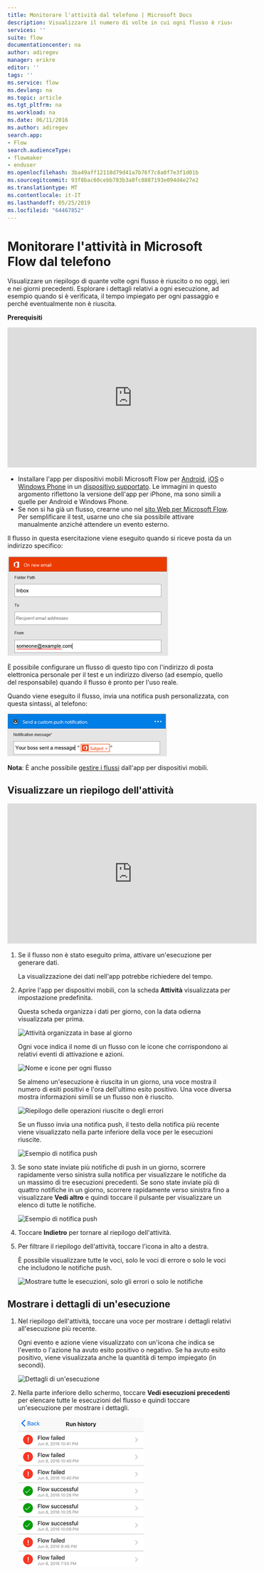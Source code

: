 ```yaml
---
title: Monitorare l'attività dal telefono | Microsoft Docs
description: Visualizzare il numero di volte in cui ogni flusso è riuscito o no, quando si è verificata ogni esecuzione e il tempo impiegato
services: ''
suite: flow
documentationcenter: na
author: adiregev
manager: erikre
editor: ''
tags: ''
ms.service: flow
ms.devlang: na
ms.topic: article
ms.tgt_pltfrm: na
ms.workload: na
ms.date: 06/11/2016
ms.author: adiregev
search.app:
- Flow
search.audienceType:
- flowmaker
- enduser
ms.openlocfilehash: 3ba49aff12118d79d41a7b76f7c8a0f7e3f1d01b
ms.sourcegitcommit: 93f8bac60cebb783b3a8fc8887193e094d4e27e2
ms.translationtype: MT
ms.contentlocale: it-IT
ms.lasthandoff: 05/25/2019
ms.locfileid: "64467852"
---
```

# <a name="monitor-activity-in-microsoft-flow-from-your-phone"></a>Monitorare l'attività in Microsoft Flow dal telefono
Visualizzare un riepilogo di quante volte ogni flusso è riuscito o no oggi, ieri e nei giorni precedenti. Esplorare i dettagli relativi a ogni esecuzione, ad esempio quando si è verificata, il tempo impiegato per ogni passaggio e perché eventualmente non è riuscita.

**Prerequisiti**

<iframe width="560" height="315" src="https://www.youtube.com/embed/vZuYZ64K3tI?list=PL8nfc9haGeb55I9wL9QnWyHp3ctU2_ThF" frameborder="0" allowfullscreen></iframe>

* Installare l'app per dispositivi mobili Microsoft Flow per [Android](https://aka.ms/flowmobiledocsandroid), [iOS](https://aka.ms/flowmobiledocsios) o [Windows Phone](https://aka.ms/flowmobilewindows) in un [dispositivo supportato](getting-started.md#use-the-mobile-app). Le immagini in questo argomento riflettono la versione dell'app per iPhone, ma sono simili a quelle per Android e Windows Phone.
* Se non si ha già un flusso, crearne uno nel [sito Web per Microsoft Flow](https://flow.microsoft.com/). Per semplificare il test, usarne uno che sia possibile attivare manualmente anziché attendere un evento esterno.

Il flusso in questa esercitazione viene eseguito quando si riceve posta da un indirizzo specifico:

![Attivare il flusso alla ricezione di posta dall'indirizzo specifico](./media/mobile-monitor-activity/create-trigger.png)

È possibile configurare un flusso di questo tipo con l'indirizzo di posta elettronica personale per il test e un indirizzo diverso (ad esempio, quello del responsabile) quando il flusso è pronto per l'uso reale.

Quando viene eseguito il flusso, invia una notifica push personalizzata, con questa sintassi, al telefono:

![Inviare notifica push](./media/mobile-monitor-activity/create-event.png)

**Nota**: È anche possibile [gestire i flussi](mobile-manage-flows.md) dall'app per dispositivi mobili.

## <a name="display-a-summary-of-activity"></a>Visualizzare un riepilogo dell'attività
<iframe width="560" height="315" src="https://www.youtube.com/embed/nVCGJamOw6s?list=PL8nfc9haGeb55I9wL9QnWyHp3ctU2_ThF" frameborder="0" allowfullscreen></iframe>

1. Se il flusso non è stato eseguito prima, attivare un'esecuzione per generare dati.
   
    La visualizzazione dei dati nell'app potrebbe richiedere del tempo.
2. Aprire l'app per dispositivi mobili, con la scheda **Attività** visualizzata per impostazione predefinita.
   
    Questa scheda organizza i dati per giorno, con la data odierna visualizzata per prima.
   
    ![Attività organizzata in base al giorno](./media/mobile-monitor-activity/activity-day2.png)
   
    Ogni voce indica il nome di un flusso con le icone che corrispondono ai relativi eventi di attivazione e azioni.
   
    ![Nome e icone per ogni flusso](./media/mobile-monitor-activity/activity-flow-name.png)
   
    Se almeno un'esecuzione è riuscita in un giorno, una voce mostra il numero di esiti positivi e l'ora dell'ultimo esito positivo. Una voce diversa mostra informazioni simili se un flusso non è riuscito.
   
    ![Riepilogo delle operazioni riuscite o degli errori](./media/mobile-monitor-activity/activity-summary.png)
   
    Se un flusso invia una notifica push, il testo della notifica più recente viene visualizzato nella parte inferiore della voce per le esecuzioni riuscite.
   
    ![Esempio di notifica push](./media/mobile-monitor-activity/activity-notification.png)
3. Se sono state inviate più notifiche di push in un giorno, scorrere rapidamente verso sinistra sulla notifica per visualizzare le notifiche da un massimo di tre esecuzioni precedenti. Se sono state inviate più di quattro notifiche in un giorno, scorrere rapidamente verso sinistra fino a visualizzare **Vedi altro** e quindi toccare il pulsante per visualizzare un elenco di tutte le notifiche.
   
    ![Esempio di notifica push](./media/mobile-monitor-activity/activity-notification-list.png)
4. Toccare **Indietro** per tornare al riepilogo dell'attività.
5. Per filtrare il riepilogo dell'attività, toccare l'icona in alto a destra.
   
    È possibile visualizzare tutte le voci, solo le voci di errore o solo le voci che includono le notifiche push.
   
    ![Mostrare tutte le esecuzioni, solo gli errori o solo le notifiche](./media/mobile-monitor-activity/activity-filter.png)

## <a name="show-details-of-a-run"></a>Mostrare i dettagli di un'esecuzione
1. Nel riepilogo dell'attività, toccare una voce per mostrare i dettagli relativi all'esecuzione più recente.
   
     Ogni evento e azione viene visualizzato con un'icona che indica se l'evento o l'azione ha avuto esito positivo o negativo. Se ha avuto esito positivo, viene visualizzata anche la quantità di tempo impiegato (in secondi).
   
    ![Dettagli di un'esecuzione](./media/mobile-monitor-activity/activity-icons.png)
2. Nella parte inferiore dello schermo, toccare **Vedi esecuzioni precedenti** per elencare tutte le esecuzioni del flusso e quindi toccare un'esecuzione per mostrare i dettagli.
   
    ![Cronologia esecuzioni riuscite/non riuscite](./media/mobile-monitor-activity/history-mixed.png)

